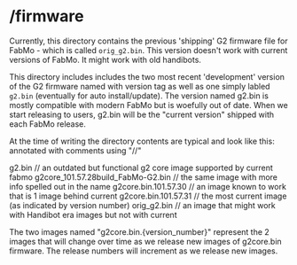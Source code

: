 # /firmware
Currently, this directory contains the previous 'shipping' G2 firmware file for FabMo - which is called `orig_g2.bin`. This version doesn't work with current versions of FabMo. It might work with old handibots. 

This directory includes includes the two most recent 'development' version of the G2 firmware named with version tag as well as one simply labled `g2.bin` (eventually for auto install/update). The version named g2.bin is mostly compatible with modern FabMo but is woefully out of date. When we start releasing to users, g2.bin will be the "current version" shipped with each FabMo release.

At the time of writing the directory contents are typical and look like this: annotated with comments using "//"


g2.bin                               // an outdated but functional g2 core image supported by current fabmo 
g2core_101.57.28build_FabMo-G2.bin   // the same image with more info spelled out in the name
g2core.bin.101.57.30                 // an image known to work that is 1 image behind current
g2core.bin.101.57.31                 // the most current image (as indicated by version number)
orig_g2.bin                          // an image that might work with Handibot era images but not with current

The two images named "g2core.bin.{version_number}" represent the 2 images that will change over time
as we release new images of g2core.bin firmware. The release numbers will increment as we release new images.

